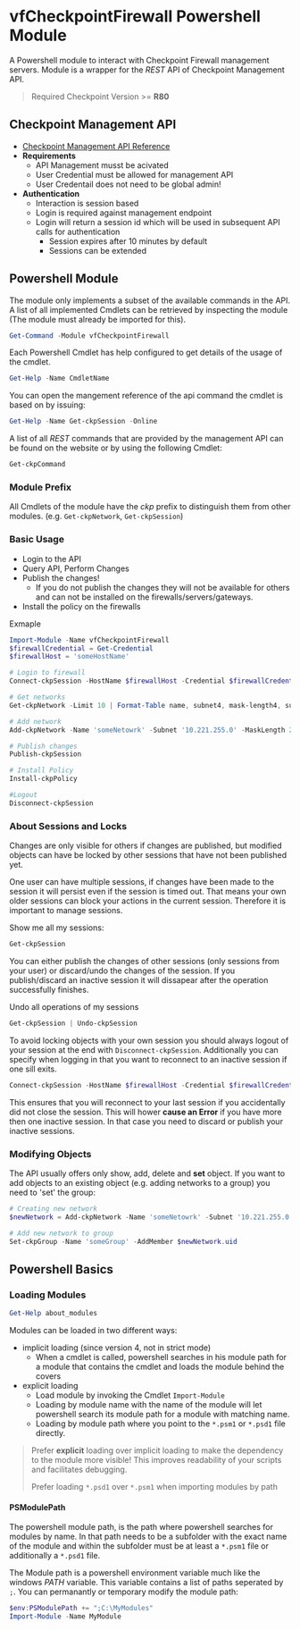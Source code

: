 # vfCheckpointFirewall Powershell Module

A Powershell module to interact with Checkpoint Firewall management servers.
Module is a wrapper for the *REST* API of Checkpoint Management API.
> Required Checkpoint Version >= **R80**

## Checkpoint Management API

* [Checkpoint Management API Reference](https://sc1.checkpoint.com/documents/R80/APIs/#ws%20)
* **Requirements**
  * API Management musst be acivated
  * User Credential must be allowed for management API
  * User Credentail does not need to be global admin!
* **Authentication**
  * Interaction is session based
  * Login is required against management endpoint
  * Login will return a session id which will be used in subsequent API calls for authentication
    * Session expires after 10 minutes by default
    * Sessions can be extended

## Powershell Module

The module only implements a subset of the available commands in the API.
A list of all implemented Cmdlets can be retrieved by inspecting the module
(The module must already be imported for this).

```powershell
Get-Command -Module vfCheckpointFirewall
```

Each Powershell Cmdlet has help configured to get details of the usage of the cmdlet.

```powershell
Get-Help -Name CmdletName
```

You can open the mangement reference of the api command the cmdlet is based on by issuing:

```powershell
Get-Help -Name Get-ckpSession -Online
```

A list of all _REST_ commands that are provided by the management API can be found on the website or by using the following Cmdlet:

```powershell
Get-ckpCommand
```

### Module Prefix

All Cmdlets of the module have the _ckp_ prefix to distinguish them from other modules. (e.g. `Get-ckpNetwork`, `Get-ckpSession`)

### Basic Usage

* Login to the API
* Query API, Perform Changes
* Publish the changes!
  * If you do not publish the changes they will not be available for others and can not be installed on the firewalls/servers/gateways.
* Install the policy on the firewalls

Exmaple

```powershell
Import-Module -Name vfCheckpointFirewall
$firewallCredential = Get-Credential
$firewallHost = 'someHostName'

# Login to firewall
Connect-ckpSession -HostName $firewallHost -Credential $firewallCredential

# Get networks
Get-ckpNetwork -Limit 10 | Format-Table name, subnet4, mask-length4, subnet-mask -AutoSize

# Add network
Add-ckpNetwork -Name 'someNetowrk' -Subnet '10.221.255.0' -MaskLength 24

# Publish changes
Publish-ckpSession

# Install Policy
Install-ckpPolicy

#Logout
Disconnect-ckpSession
```

### About Sessions and Locks

Changes are only visible for others if changes are published, but modified objects can have be locked by other sessions that have not been published yet.

One user can have multiple sessions, if changes have been made to the session it will persist even if the session is timed out. That means your own older sessions can block your actions in the current session. Therefore it is important to manage sessions.

Show me all my sessions:

```powershell
Get-ckpSession
```

You can either publish the changes of other sessions (only sessions from your user) or discard/undo the changes of the session. If you publish/discard an inactive session it will dissapear after the operation successfully finishes.

Undo all operations of my sessions

```powershell
Get-ckpSession | Undo-ckpSession
```

To avoid locking objects with your own session you should always logout of your session at the end with `Disconnect-ckpSession`.
Additionally you can specify when logging in that you want to reconnect to an inactive session if one sill exits.

```powershell
Connect-ckpSession -HostName $firewallHost -Credential $firewallCredential -ContinueLastSession
```

This ensures that you will reconnect to your last session if you accidentally did not close the session.
This will hower **cause an Error** if you have more then one inactive session. In that case you need to discard or publish your inactive sessions.

### Modifying Objects

The API usually offers only show, add, delete and **set** object.
If you want to add objects to an existing object (e.g. adding networks to a group) you need to 'set' the group:

```powershell
# Creating new network
$newNetwork = Add-ckpNetwork -Name 'someNetowrk' -Subnet '10.221.255.0' -MaskLength 24

# Add new network to group
Set-ckpGroup -Name 'someGroup' -AddMember $newNetwork.uid
```

## Powershell Basics

### Loading Modules

```powershell
Get-Help about_modules
```

Modules can be loaded in two different ways:

* implicit loading (since version 4, not in strict mode)
  * When a cmdlet is called, powershell searches in his module path for a module that contains the cmdlet and loads the module behind the covers
* explicit loading
  * Load module by invoking the Cmdlet `Import-Module`
  * Loading by module name with the name of the module will let powershell search its module path for a module with matching name.
  * Loading by module path where you point to the `*.psm1` or `*.psd1` file directly.

> Prefer **explicit** loading over implicit loading to make the dependency to the module more visible! This improves readability of your scripts and facilitates debugging.
>
> Prefer loading `*.psd1` over `*.psm1` when importing modules by path

#### PSModulePath

The powershell module path, is the path where powershell searches for modules by name.
In that path needs to be a subfolder with the exact name of the module and within the subfolder must be at least a `*.psm1` file or additionally a `*.psd1` file.

The Module path is a powershell environment variable much like the windows *PATH* variable. This variable contains a list of paths seperated by `;`.
You can permanantly or temporary modify the module path:

```powershell
$env:PSModulePath += ";C:\MyModules"
Import-Module -Name MyModule
```